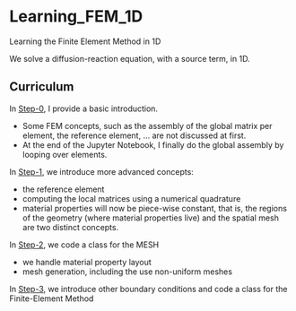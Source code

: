 # Learning_FEM_1D
Learning the Finite Element Method in 1D

We  solve a diffusion-reaction equation, with a source term, in 1D.


## Curriculum

In [Step-0](Step0.md), I provide a basic introduction. 
- Some FEM concepts, such as the assembly of the global matrix per element, the reference element, ... are not discussed at first. 
- At the end of the Jupyter Notebook, I finally do the global assembly by looping over elements.

In [Step-1](Step1.md), we introduce more advanced concepts:
- the reference element
- computing the local matrices using a numerical quadrature
- material properties will now be piece-wise constant, that is, the regions of the geometry (where material properties live) and the spatial mesh are two distinct concepts.

In [Step-2](Step2.md), we code a class for the MESH
- we handle material property layout
- mesh generation, including the use non-uniform meshes 


In [Step-3](Step3.md), we introduce other boundary conditions and code a class for the Finite-Element Method

